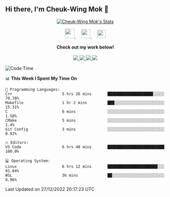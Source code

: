 ## Hi there, I'm Cheuk-Wing Mok 👋

<!--
**mozro0327/mozro0327** is a ✨ _special_ ✨ repository because its `README.md` (this file) appears on your GitHub profile.

Here are some ideas to get you started:

- 🔭 I’m currently working on ...
- 🌱 I’m currently learning ...
- 👯 I’m looking to collaborate on ...
- 🤔 I’m looking for help with ...
- 💬 Ask me about ...
- 📫 How to reach me: ...
- 😄 Pronouns: ...
- ⚡ Fun fact: ...
-->

<p align="center">
  <a href="https://github.com/mozro0327" class="rich-diff-level-one">
    <img src="https://github-readme-stats.vercel.app/api?username=mozro0327&title_color=333&text_color=777" alt="Cheuk-Wing Mok's Stats" >
    <!-- &hide=issues
    <img src="https://github-readme-stats.vercel.app/api?username=mozro0327&hide=issues&title_color=333&text_color=777" alt="Cheuk-Wing Mok's Stats" >
    -->
  </a>
</p>

<p align="center">
  <a href="https://blog.csdn.net/mozro0327" target="_blank" title="CSDN">
    <img src="https://img.icons8.com/material/48/000000/csdn.png" width="30px"/>
  </a>
  &emsp;
  <a href= "https://imgconvert.csdnimg.cn/aHR0cHM6Ly9tbWJpei5xcGljLmNuL21tYml6X3BuZy9aTmRoV05pYjNJUkIzZk5ldWVGZEQ4YnZ4cXlzbXRtRktUTGdFSXZOMUdnTHhDNXV0Y1VBZVJ0T0lJa0hTZTVnVGowamVtZUVOQTJJMHhiU0xjQ3VrVVEvNjQw?x-oss-process=image/format,png" target="_blank" title="WeChat">
    <img src="https://img.icons8.com/ios-filled/50/000000/weixing.png" width="28px"/>
  </a>
    &emsp;
    <a href="https://www.linkedin.com/in/mozro0327" target="_blank" alt="LinkedIn" title="LinkedIn">
    <img src="https://img.icons8.com/ios-filled/256/000000/linkedin.svg" width="26px"/>
  </a>
  <br><br>
    <strong>Check out my work below!</strong>
  <br><br>
  <a href="https://github.com/mozro0327">
    <img src="https://badges.pufler.dev/visits/mozro0327/mozro0327?style=flat-square&color=black&logo=github">
  </a>
  <a href="https://github.com/mozro0327">
    <img src="https://badges.pufler.dev/years/mozro0327?style=flat-square&color=black&logo=github">
  </a>
  <a href="https://github.com/mozro0327?tab=repositories">
    <img src="https://badges.pufler.dev/repos/mozro0327?style=flat-square&color=black&logo=github">
  </a>
  <a href="https://github.com/mozro0327">
    <img src="https://badges.pufler.dev/commits/monthly/mozro0327?style=flat-square&color=black&logo=github">
  </a>
</p>

<!--START_SECTION:waka-->
![Code Time](http://img.shields.io/badge/Code%20Time-985%20hrs%2054%20mins-blue)

📊 **This Week I Spent My Time On** 

```text
💬 Programming Languages: 
C++                      5 hrs 26 mins       ████████████████████░░░░░   79.78% 
Makefile                 1 hr 2 mins         ███░░░░░░░░░░░░░░░░░░░░░░   15.31% 
C                        6 mins              ░░░░░░░░░░░░░░░░░░░░░░░░░   1.58% 
CMake                    5 mins              ░░░░░░░░░░░░░░░░░░░░░░░░░   1.4% 
Git Config               3 mins              ░░░░░░░░░░░░░░░░░░░░░░░░░   0.92%

🔥 Editors: 
VS Code                  6 hrs 48 mins       █████████████████████████   100.0%

💻 Operating System: 
Linux                    6 hrs 12 mins       ██████████████████████░░░   91.04% 
WSL                      36 mins             ██░░░░░░░░░░░░░░░░░░░░░░░   8.96%

```


 Last Updated on 27/12/2022 20:17:23 UTC
<!--END_SECTION:waka-->

